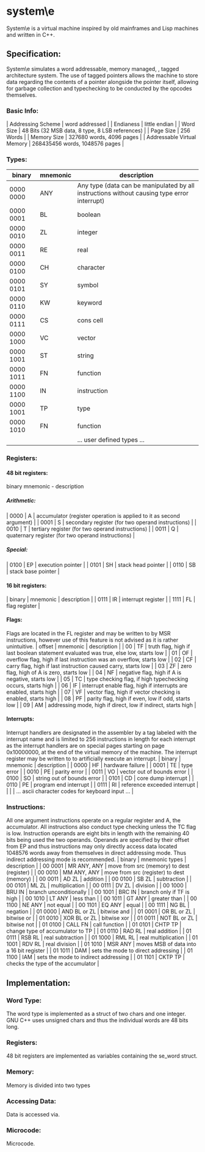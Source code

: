 # system\e
System\e is a virtual machine inspired by old mainframes and Lisp machines and written in C++.

## Specification:
System\e simulates a word addressable, memory managed, , tagged architecture system. The use of tagged pointers allows the machine to store data regarding the contents of a pointer alongside the pointer itself, allowing for garbage collection and typechecking to be conducted by the opcodes themselves.

### Basic Info:
| Addressing Scheme          | word addressed                                  |
| Endianess                  | little endian                                   |
| Word Size                  | 48 Bits (32 MSB data, 8 type, 8 LSB references) |
| Page Size                  | 256 Words                                       |
| Memory Size                | 327680 words, 4096 pages                        |
| Addressable Virtual Memory | 268435456 words, 1048576 pages                  |

### Types:
| binary    | mnemonic | description                                                                                  |
|-----------|----------|----------------------------------------------------------------------------------------------|
| 0000 0000 | ANY      | Any type  (data can be manipulated by all instructions without causing type error interrupt) |
| 0000 0001 | BL       | boolean                                                                                      |
| 0000 0010 | ZL       | integer                                                                                      |
| 0000 0011 | RE       | real                                                                                         |
| 0000 0100 | CH       | character                                                                                    |
| 0000 0101 | SY       | symbol                                                                                       |
| 0000 0110 | KW       | keyword                                                                                      |
| 0000 0111 | CS       | cons  cell                                                                                   |
| 0000 1000 | VC       | vector                                                                                       |
| 0000 1001 | ST       | string                                                                                       |
| 0000 1011 | FN       | function                                                                                     |
| 0000 1100 | IN       | instruction                                                                                  |
| 0000 1001 | TP       | type                                                                                         |
| 0000 1010 | FN       | function                                                                                     |
|           |          | ... user defined types ...                                                                   |

### Registers:
#### 48 bit registers:
binary mnemonic - description
##### Arithmetic:
| 0000 | A | accumulator         (register operation is applied to it as second argument) |
| 0001 | S | secondary register  (for two operand instructions)                           |
| 0010 | T | tertiary register   (for two operand instructions)                           |
| 0011 | Q | quaternary register (for two operand instructions)                           |
##### Special:
| 0100 | EP | execution pointer  |
| 0101 | SH | stack head pointer |
| 0110 | SB | stack base pointer |
#### 16 bit registers:
| binary | mnemonic | description        |
| 0111   | IR       | interrupt register |
| 1111   | FL       | flag register      |

#### Flags:
Flags are located in the FL register and may be written to by MSR instructions, however use of this feature is not advised as it is rather unintuitive.
| offset | mnemonic | description                                                                         |
| 00     | TF       | truth flag, high if last boolean statement evaluated was true, else low, starts low |
| 01     | OF       | overflow flag, high if last instruction was an overflow, starts low                 |
| 02     | CF       | carry flag, high if last instruction caused carry, starts low                       |
| 03     | ZF       | zero flag, high of A is zero, starts low                                            |
| 04     | NF       | negative flag, high if A is negative, starts low                                    |
| 05     | TC       | type checking flag, if high typechecking occurs, starts high                        |
| 06     | IF       | interrupt enable flag, high if interrupts are enabled, starts high                  |
| 07     | VF       | vector flag, high if vector checking is enabled, starts high                        |
| 08     | PF       | parity flag, high if even, low if odd, starts low                                   |
| 09     | AM       | addressing mode, high if direct, low if indirect, starts high                       |

#### Interrupts:
Interrupt handlers are designated in the assembler by a tag labeled with the interrupt name and is limited to 256 instructions in length for each interrupt as the interrupt handlers are on special pages starting on page 0x10000000, at the end of the virtual memory of the machine. The interrupt register may be written to to artificially execute an interrupt.
| binary | mnemonic | description                                      |
| 0000   | HF       | hardware failure                                 |
| 0001   | TE       | type error                                       |
| 0010   | PE       | parity error                                     |
| 0011   | VO       | vector out of bounds error                       |
| 0100   | SO       | string out of bounds error                       |
| 0101   | CD       | core dump interrupt                              |
| 0110   | PE       | program end interrupt                            |
| 0111   | RI       | reference exceeded interrupt                     |
|        |          | ... ascii character codes for keyboard input ... |

### Instructions:
All one argument instructions operate on a regular register and A, the accumulator. All instructions also conduct type checking unless the TC flag is low. Instruction operands are eight bits in length with the remaining 40 bits being used the two operands. Operands are specified by their offset from EP and thus instructions may only directly access data located 1048576 words away from themselves in direct addressing mode. Thus indirect addressing mode is recommended.
| binary  | mnemonic types | description                                 |
| 00 0001 | MR ANY, ANY    | move from src (memory)   to dest (register) |
| 00 0010 | MM ANY, ANY    | move from src (register) to dest (memory)   |
| 00 0011 | AD ZL          | addition                                    |
| 00 0100 | SB ZL          | subtraction                                 |
| 00 0101 | ML ZL          | multiplication                              |
| 00 0111 | DV ZL          | division                                    |
| 00 1000 | BRU IN         | branch unconditionally                      |
| 00 1001 | BRC IN         | branch only if TF is high                   |
| 00 1010 | LT ANY         | less than                                   |
| 00 1011 | GT ANY         | greater than                                |
| 00 1100 | NE ANY         | not equal                                   |
| 00 1101 | EQ ANY         | equal                                       |
| 00 1111 | NG BL          | negation                                    |
| 01 0000 | AND BL or ZL   | bitwise and                                 |
| 01 0001 | OR  BL or ZL   | bitwise or                                  |
| 01 0010 | XOR BL or ZL   | bitwise xor                                 |
| 01 0011 | NOT BL or ZL   | bitwise not                                 |
| 01 0100 | CALL FN        | call function                               |
| 01 0101 | CHTP TP        | change type of accumulator to TP            |
| 01 0110 | RAD RL         | real addition                               |
| 01 0111 | RSB RL         | real subtraction                            |
| 01 1000 | RML RL         | real multiplication                         |
| 01 1001 | RDV RL         | real division                               |
| 01 1010 | MSR ANY        | moves MSB of data into a 16 bit register    |
| 01 1011 | DAM            | sets the mode to direct addressing          |
| 01 1100 | IAM            | sets the mode to indirect addressing        |
| 01 1101 | CKTP TP        | checks the type of the accumulator          |



## Implementation:

### Word Type:
The word type is implemented as a struct of two chars and one integer. GNU C++ uses unsigned chars and thus the individual words are 48 bits long.

### Registers:
48 bit registers are implemented as variables containing the se_word struct.

### Memory:
Memory is divided into two types

### Accessing Data:
Data is accessed via.

### Microcode:
Microcode.
